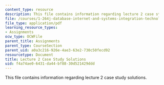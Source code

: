 ```yaml
---
content_type: resource
description: This file contains information regarding lecture 2 case study solutions.
file: /courses/1-264j-database-internet-and-systems-integration-technologies-fall-2013/f4a74ae06431da44bf8830d521429ddd_MIT1_264JF13_L2_sol.pdf
file_type: application/pdf
learning_resource_types:
- Assignments
ocw_type: OCWFile
parent_title: Assignments
parent_type: CourseSection
parent_uid: a0a3c216-926e-4ae3-63e2-730c50fecd92
resourcetype: Document
title: Lecture 2 Case Study Solutions
uid: f4a74ae0-6431-da44-bf88-30d521429ddd
---
```

This file contains information regarding lecture 2 case study solutions.

